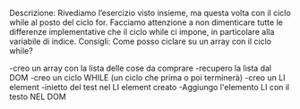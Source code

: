 Descrizione: Rivediamo l’esercizio visto insieme, ma questa volta con il ciclo while al posto del ciclo for. Facciamo attenzione a non dimenticare tutte le differenze implementative che il ciclo while ci impone, in particolare alla variabile di indice.
Consigli: Come posso ciclare su un array con il ciclo while?

-creo un array con la lista delle cose da comprare
-recupero la lista dal DOM
-creo un ciclo WHILE (un ciclo che prima o poi terminerà)
-creo un LI element
-inietto del test nel LI element creato
-Aggiungo l'elemento LI con il testo NEL DOM